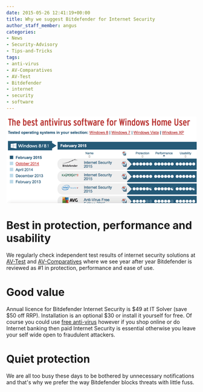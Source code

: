 ```yaml
---
date: 2015-05-26 12:41:19+00:00
title: Why we suggest Bitdefender for Internet Security
author_staff_member: angus
categories:
- News
- Security-Advisory
- Tips-and-Tricks
tags:
- anti-virus
- AV-Comparatives
- AV-Test
- Bitdefender
- internet
- security
- software
---
```


![antivirus software, image credit: av-test.org](/images/AV-Test-The-best-antivirus-software-for-Windows-Home-User-2015.png) 
# Best in protection, performance and usability
We regularly check independent test results of internet security solutions at [AV-Test](http://www.av-test.org/en/antivirus/home-windows/) and [AV-Comparatives](http://www.av-comparatives.org/dynamic-tests/) where we see year after year Bitdefender is reviewed as #1 in protection, performance and ease of use.


# Good value


Annual licence for Bitdefender Internet Security is $49 at IT Solver (save $50 off RRP). Installation is an optional $30 or install it yourself for free. Of course you could use [free anti-virus](http://r.duckduckgo.com/l/?kh=-1&uddg=http%3A%2F%2Fwww.bitdefender.com.au%2Fsolutions%2Ffree.html) however if you shop online or do Internet banking then paid Internet Security is essential otherwise you leave your self wide open to fraudulent attackers.


# Quiet protection


We are all too busy these days to be bothered by unnecessary notifications and that's why we prefer the way Bitdefender blocks threats with little fuss.